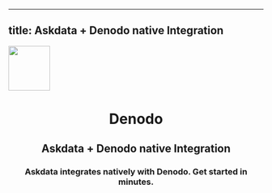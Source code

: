 
  ---
  title: Askdata + Denodo native Integration
  ---

<img class="dataset_icon" style="text-align: center;" width="82" height="88" src="https://chart.askdata.com/datasets/icons/denodo.png" alt="">
<h1 class="dataset_title" style="text-align: center;">Denodo</h1>
<h2 class="dataset_subtitle" style="text-align: center;">Askdata + Denodo native Integration</h2> 
<h3 class="dataset_description" style="text-align: center;">Askdata integrates natively with  Denodo. Get started in minutes.</h3> 

  